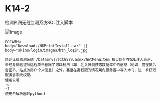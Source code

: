 # K14-2
检测热网无线监测系统SQL注入脚本

![image](https://github.com/user-attachments/assets/3a89dcb9-204f-46e3-ab92-85daffcfb0e4)

```shell
FOFA语句
body="Downloads/HDPrintInstall.rar" || body="skins/login/images/btn_login.jpg

热网无线监测系统 /DataSrvs/UCCGSrv.asmx/GetMenuItem 接口处存在SQL注入漏洞，未经身份验证的远程攻击者除了可以利用 SQL 注入漏洞获取数据库中的信息（例如，管理员后台密码、站点的用户个人信息）之外，甚至在高权限的情况可向服务器中写入木马，进一步获取服务器系统权限。
使用说明
-u
-f
使用的解析器时python3
```
